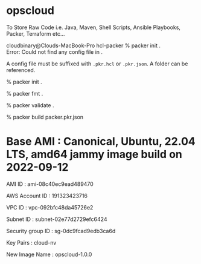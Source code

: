 # opscloud
To Store Raw Code i.e. Java, Maven, Shell Scripts, Ansible Playbooks, Packer, Terraform etc...

cloudbinary@Clouds-MacBook-Pro hcl-packer % packer init .    
Error: Could not find any config file in .

A config file must be suffixed with `.pkr.hcl` or `.pkr.json`. A folder can be
referenced.

% packer init .

% packer fmt .

% packer validate .

% packer build packer.pkr.json

# Base AMI : Canonical, Ubuntu, 22.04 LTS, amd64 jammy image build on 2022-09-12

AMI ID : ami-08c40ec9ead489470

AWS Account ID : 191323423716

VPC ID : vpc-092bfc48da45726e2

Subnet ID : subnet-02e77d2729efc6424

Security group ID : sg-0dc9fcad9edb3ca6d

Key Pairs : cloud-nv

New Image Name :  opscloud-1.0.0

